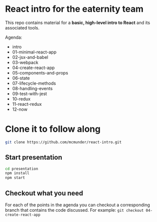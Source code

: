 # React intro for the eaternity team

This repo contains material for a __basic, high-level intro to React__ and its associated tools.

Agenda:

- intro
- 01-minimal-react-app
- 02-jsx-and-babel
- 03-webpack
- 04-create-react-app
- 05-components-and-props
- 06-state
- 07-lifecycle-methods
- 08-handling-events
- 09-test-with-jest
- 10-redux
- 11-react-redux
- 12-now

# Clone it to follow along
```bash
git clone https://github.com/mcmunder/react-intro.git
```

## Start presentation
```bash
cd presentation
npm install
npm start
```

## Checkout what you need

For each of the points in the agenda you can checkout a corresponding branch that contains the code discussed. For example: `git checkout 04-create-react-app`
